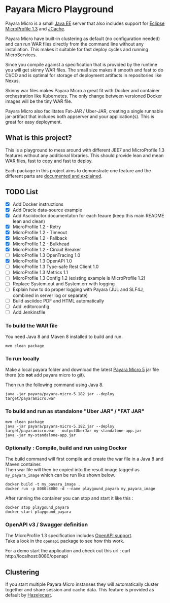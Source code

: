 # Payara Micro Playground
Payara Micro is a small [Java EE](http://www.oracle.com/technetwork/java/javaee/tech/index-jsp-142185.html) server 
that also includes support for [Eclipse MicroProfile 1.3](https://projects.eclipse.org/projects/technology.microprofile/releases/microprofile-1.3) 
and [JCache](https://www.jcp.org/en/jsr/detail?id=107).

Payara Micro have built-in clustering as default (no configuration needed) and can run WAR files directly
from the command line without any installation.  This makes it suitable for fast deploy cycles and running
MicroServices.

Since you compile against a specification that is provided by the runtime you will get skinny WAR files.
The small size makes it smooth and fast to do CI/CD and is optimal for storage of deployment artifacts in
repositories like Nexus. 

Skinny war files makes Payara Micro a great fit with Docker and container orchestration like Kubernetes.
The only change between versioned Docker images will be the tiny WAR file.

Payara Micro also facilitates Fat-JAR / Uber-JAR, creating a single runnable jar-artifact
that includes both appserver and your application(s).  This is great for easy deployment. 

## What is this project?
This is a playground to mess around with different JEE7 and MicroProfile 1.3 features without any
additional libraries.  This should provide lean and mean WAR files, fast to copy and fast to deploy.

Each package in this project aims to demonstrate one feature and the different parts are [documented and explained](doc/index.adoc).

## TODO List
- [x] Add Docker instructions
- [x] Add Oracle data-source example
- [x] Add Asciidoctor documentaton for each feaure (keep this main README lean and clean)
- [x] MicroProfile 1.2 - Retry
- [x] MicroProfile 1.2 - Timeout
- [x] MicroProfile 1.2 - Fallback
- [x] MicroProfile 1.2 - Bulkhead
- [x] MicroProfile 1.2 - Circuit Breaker
- [ ] MicroProfile 1.3 OpenTracing 1.0
- [x] MicroProfile 1.3 OpenAPI 1.0
- [ ] MicroProfile 1.3 Type-safe Rest Client 1.0
- [ ] MicroProfile 1.3 Metrics 1.1
- [ ] MicroProfile 1.3 Config 1.2 (existing example is MicroProfile 1.2)
- [ ] Replace System.out and System.err with logging
- [ ] Explain how to do proper logging with Payara (JUL and SLF4J, combined in server log or separate)
- [ ] Build asciidoc PDF and HTML automatically
- [ ] Add .editorconfig
- [ ] Add Jenkinsfile

### To build the WAR file
You need Java 8 and Maven 8 installed to build and run.
```
mvn clean package
```

### To run locally
Make a local payara folder and download the latest [Payara Micro 5](https://www.payara.fish/payara_micro) jar file there (do **not** add payara micro to git). 

Then run the following command using Java 8.
```
java -jar payara/payara-micro-5.182.jar --deploy target/payaramicro.war
```

### To build and run as standalone "Uber JAR" / "FAT JAR"
```
mvn clean package
java -jar payara/payara-micro-5.182.jar --deploy target/payaramicro.war --outputUberJar my-standalone-app.jar
java -jar my-standalone-app.jar
```

### Optionally : Compile, build and run using Docker
The build command will first compile and create the war file in a Java 8 and Maven container.  
Then war file will then be copied into the result image tagged as `my_payara_image` which can be run like shown below.
```
docker build -t my_payara_image .
docker run -p 8080:8080 -d --name playgound_payara my_payara_image
```

After running the container you can stop and start it like this :
```
docker stop playgound_payara
docker start playgound_payara
```

### OpenAPI v3 / Swagger definition
The MicroProfile 1.3 specification includes [OpenAPI support](http://download.eclipse.org/microprofile/microprofile-open-api-1.0/microprofile-openapi-spec.html).  
Take a look in the `openapi` package to see how this work.

For a demo start the application and check out this url : curl http://localhost:8080/openapi

## Clustering
If you start multiple Payara Micro instanses they will automatically cluster together and share
session and cache data.  This feature is provided as default by [Hazelecast](https://hazelcast.org).